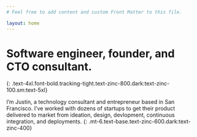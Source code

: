 ```yaml
---
# Feel free to add content and custom Front Matter to this file.

layout: home
---
```

# Software engineer, founder, and CTO consultant.
{: .text-4xl.font-bold.tracking-tight.text-zinc-800.dark:text-zinc-100.sm:text-5xl}

I’m Justin, a technology consultant and entrepreneur based in San Francisco. I’ve worked with dozens of startups to get their product delivered to market from ideation, design, devlopment, continuous integration, and deployments.
{: .mt-6.text-base.text-zinc-600.dark:text-zinc-400}